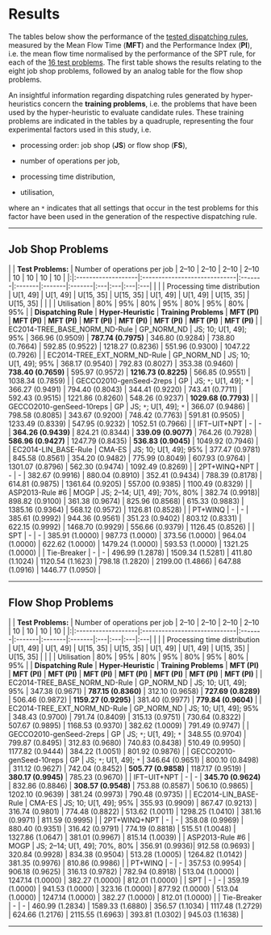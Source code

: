 # Results #

The tables below show the performance of the [tested dispatching rules](HeuristicsDescription.md), measured by the Mean Flow Time (**MFT**) and the Performance Index (**PI**), i.e. the mean flow time normalised by the performance of the SPT rule, for each of the [16 test problems](ProblemsDescription.md). The first table shows the results relating to the eight job shop problems, followed by an analog table for the flow shop problems.

An insightful information regarding dispatching rules generated by hyper-heuristics concern the **training problems**, i.e. the problems that have been used by the hyper-heuristic to evaluate candidate rules. These training problems are indicated in the tables by a quadruple, representing the four experimental factors used in this study, i.e.

  * processing order: job shop (**JS**) or flow shop (**FS**),

  * number of operations per job,

  * processing time distribution,

  * utilisation,

where an `*` indicates that all settings that occur in the test problems for this factor have been used in the generation of the respective dispatching rule.


---


## Job Shop Problems ##

| | **Test Problems:** | Number of operations per job | 2–10 | 2–10 | 2–10 | 2–10 | 10 | 10 | 10 | 10 |
|:|:-------------------|:-----------------------------|:-------|:-------|:-------|:-------|:---|:---|:---|:---|
| |                    | Processing time distribution | U[1, 49] | U[1, 49] | U[15, 35] | U[15, 35] | U[1, 49] | U[1, 49] | U[15, 35] | U[15, 35] |
| |                    | Utilisation                  | 80%    | 95%    | 80%    | 95%    | 80% | 95% | 80% | 95% |
| **Dispatching Rule** | **Hyper-Heuristic** | **Training Problems**        | **MFT (PI)** | **MFT (PI)** | **MFT (PI)** | **MFT (PI)** | **MFT (PI)** | **MFT (PI)** | **MFT (PI)** | **MFT (PI)** |
| EC2014-TREE\_BASE\_NORM\_ND-Rule | GP\_NORM\_ND       | JS; 10; U[1, 49]; 95%        | 366.96 (0.9509) | **787.74 (0.7975)** | 346.80 (0.9284) | 738.80 (0.7664) | 592.85 (0.9522) | 1218.27 (0.8236) | 551.96 (0.9300) | 1047.22 (0.7926) |
| EC2014-TREE\_EXT\_NORM\_ND-Rule | GP\_NORM\_ND       | JS; 10; U[1, 49]; 95%        | 368.17 (0.9540) | 792.83 (0.8027) | 353.38 (0.9460) | **738.40 (0.7659)** | 595.97 (0.9572) | **1216.73 (0.8225)** | 566.85 (0.9551) | 1038.34 (0.7859) |
| GECCO2010-genSeed-2reps | GP                 | JS; `*`; U[1, 49]; `*`       | 366.27 (0.9491) | 794.40 (0.8043) | 344.41 (0.9220) | 743.41 (0.7711) | 592.43 (0.9515) | 1221.86 (0.8260) | 548.26 (0.9237) | **1029.68 (0.7793)** |
| GECCO2010-genSeed-10reps | GP                 | JS; `*`; U[1, 49]; `*`       | 366.07 (0.9486) | 798.58 (0.8085) | 343.67 (0.9200) | 748.42 (0.7763) | 591.81 (0.9505) | 1233.49 (0.8339) | 547.95 (0.9232) | 1052.51 (0.7966) |
| IFT−UIT+NPT | -                  | -                            | **364.26 (0.9439)** | 824.21 (0.8344) | **339.09 (0.9077)** | 764.26 (0.7928) | **586.96 (0.9427)** | 1247.79 (0.8435) | **536.83 (0.9045)** | 1049.92 (0.7946) |
| EC2014-LIN\_BASE-Rule | CMA-ES             | JS; 10; U[1, 49]; 95%        | 377.47 (0.9781) | 845.58 (0.8561) | 354.20 (0.9482) | 775.99 (0.8049) | 607.93 (0.9764) | 1301.07 (0.8796) | 562.30 (0.9474) | 1092.49 (0.8269) |
| 2PT+WINQ+NPT | -                  | -                            | 382.67 (0.9916) | 880.04 (0.8910) | 352.41 (0.9434) | 788.39 (0.8178) | 614.81 (0.9875) | 1361.64 (0.9205) | 557.00 (0.9385) | 1100.49 (0.8329) |
| ASP2013-Rule #6 | MOGP               | JS; 2–14; U[1, 49]; 70%, 80%  | 382.74 (0.9918)| 898.82 (0.9100) | 361.38 (0.9674) | 825.96 (0.8568) | 615.33 (0.9883) | 1385.16 (0.9364) | 568.12 (0.9572) | 1126.81 (0.8528) |
| PT+WINQ | -                  | -                            | 385.61 (0.9992) | 944.36 (0.9561) | 351.23 (0.9402) | 803.12 (0.8331) | 622.15 (0.9992) | 1468.70 (0.9929) | 556.66 (0.9379) | 1126.45 (0.8526) |
| SPT | -                  | -                            | 385.91 (1.0000) | 987.73 (1.0000) | 373.56 (1.0000) | 964.04 (1.0000) |  622.62 (1.0000) | 1479.24 (1.0000) | 593.53 (1.0000) | 1321.25 (1.0000) |
| Tie-Breaker | -                  | -                            | 496.99 (1.2878) | 1509.34 (1.5281) | 411.80 (1.1024) | 1120.54 (1.1623) | 798.18 (1.2820) | 2199.00 (1.4866) | 647.88 (1.0916) | 1446.77 (1.0950) |


---


## Flow Shop Problems ##

| | **Test Problems:** | Number of operations per job | 2–10 | 2–10 | 2–10 | 2–10 | 10 | 10 | 10 | 10 |
|:|:-------------------|:-----------------------------|:-------|:-------|:-------|:-------|:---|:---|:---|:---|
| |                    | Processing time distribution | U[1, 49] | U[1, 49] | U[15, 35] | U[15, 35] | U[1, 49] | U[1, 49] | U[15, 35] | U[15, 35] |
| |                    | Utilisation                  | 80%    | 95%    | 80%    | 95%    | 80% | 95% | 80% | 95% |
| **Dispatching Rule** | **Hyper-Heuristic** | **Training Problems**        | **MFT (PI)** | **MFT (PI)** | **MFT (PI)** | **MFT (PI)** | **MFT (PI)** | **MFT (PI)** | **MFT (PI)** | **MFT (PI)** |
| EC2014-TREE\_BASE\_NORM\_ND-Rule | GP\_NORM\_ND       | JS; 10; U[1, 49]; 95%        | 347.38 (0.9671) | **787.15 (0.8360)** | 312.10 (0.9658) | **727.69 (0.8289)** | 506.46 (0.9872) | **1159.27 (0.9295)** | 381.40 (0.9977) | **779.84 (0.9604)** |
| EC2014-TREE\_EXT\_NORM\_ND-Rule | GP\_NORM\_ND       | JS; 10; U[1, 49]; 95%        | 348.43 (0.9700) | 791.74 (0.8409) | 315.13 (0.9751) | 730.64 (0.8322) | 507.67 (0.9895) | 1168.53 (0.9370) | 382.62 (1.0009) | 791.49 (0.9747) |
| GECCO2010-genSeed-2reps | GP                 | JS; `*`; U[1, 49]; `*`       | 348.55 (0.9704) | 799.87 (0.8495) | 312.83 (0.9680) | 740.83 (0.8438) | 510.49 (0.9950) | 1177.82 (0.9444) | 384.22 (1.0051) | 801.92 (0.9876) |
| GECCO2010-genSeed-10reps | GP                 | JS; `*`; U[1, 49]; `*`       | 346.64 (0.9651) | 800.10 (0.8498) | 311.12 (0.9627) | 742.04 (0.8452) | **505.77 (0.9858)** | 1187.17 (0.9519) | **380.17 (0.9945)** | 785.23 (0.9670) |
| IFT−UIT+NPT | -                  | -                            | **345.70 (0.9624)** | 832.86 (0.8846) | **308.57 (0.9548)** | 753.88 (0.8587) | 506.10 (0.9865) | 1202.10 (0.9639) | 381.24 (0.9973) | 790.48 (0.9735) |
| EC2014-LIN\_BASE-Rule | CMA-ES             | JS; 10; U[1, 49]; 95%        | 355.93 (0.9909) | 867.47 (0.9213) | 316.74 (0.9801) | 774.48 (0.8822) | 513.62 (1.0011) | 1298.25 (1.0410) | 381.16 (0.9971) | 811.59 (0.9995) |
| 2PT+WINQ+NPT | -                  | -                            | 358.08 (0.9969) | 880.40 (0.9351) | 316.42 (0.9791) | 774.19 (0.8818) | 515.51 (1.0048) | 1327.86 (1.0647) | 381.01 (0.9967) | 815.14 (1.0039) |
| ASP2013-Rule #6 | MOGP               | JS; 2–14; U[1, 49]; 70%, 80%  | 356.91 (0.9936)| 912.58 (0.9693) | 320.84 (0.9928) | 834.38 (0.9504) | 513.28 (1.0005) | 1264.82 (1.0142) | 381.35 (0.9976) | 810.86 (0.9986) |
| PT+WINQ | -                  | -                            | 357.53 (0.9954) | 906.18 (0.9625) | 316.13 (0.9782) | 782.94 (0.8918) | 513.04 (1.0000) | 1247.14 (1.0000) | 382.27 (1.0000) | 812.01 (1.0000) |
| SPT | -                  | -                            | 359.19 (1.0000) | 941.53 (1.0000) | 323.16 (1.0000) | 877.92 (1.0000) |  513.04 (1.0000) | 1247.14 (1.0000) | 382.27 (1.0000) | 812.01 (1.0000) |
| Tie-Breaker | -                  | -                            | 460.99 (1.2834) | 1589.33 (1.6880) | 356.57 (1.1034) | 1117.48 (1.2729) | 624.66 (1.2176) | 2115.55 (1.6963) | 393.81 (1.0302) | 945.03 (1.1638) |



---
